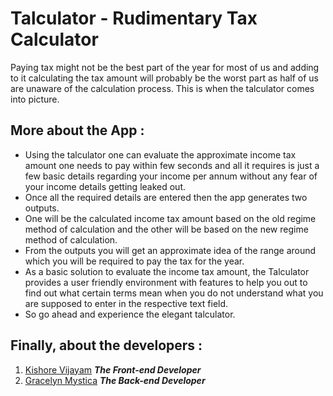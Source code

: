 # Talculator - Rudimentary Tax Calculator
Paying tax might not be the best part of the year for most of us and adding to it calculating the tax amount will probably be the worst part as half of us are unaware of the calculation process. This is when the talculator comes into picture.
## More about the App :
- Using the talculator one can evaluate the approximate income tax amount one needs to pay within few seconds and all it requires is just a few basic details regarding your income per annum without any fear of your income details getting leaked out.
- Once all the required details are entered then the app generates two outputs.
- One will be the calculated income tax amount based on the old regime method of calculation and the other will be based on the new regime method of calculation.
- From the outputs you will get an approximate idea of the range around which you will be required to pay the tax for the year.
- As a basic solution to evaluate the income tax amount, the Talculator provides a user friendly environment with features to help you out to find out what certain terms mean when you do not understand what you are supposed to enter in the respective text field.
- So go ahead and experience the elegant talculator.
## Finally, about the developers :
1. [Kishore Vijayam](https://www.linkedin.com/in/kisvij2013/)  ***The Front-end Developer***
2. [Gracelyn Mystica](https://www.linkedin.com/in/gracelyn-mystica-a-37ba7a179)  ***The Back-end Developer***
